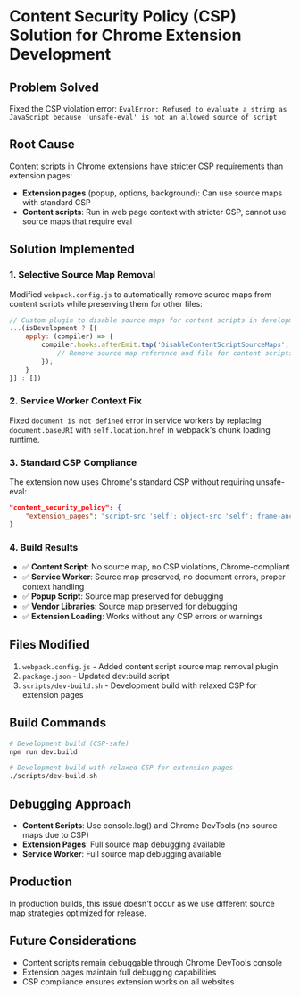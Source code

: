 # Content Security Policy (CSP) Solution for Chrome Extension Development

## Problem Solved
Fixed the CSP violation error: `EvalError: Refused to evaluate a string as JavaScript because 'unsafe-eval' is not an allowed source of script`

## Root Cause
Content scripts in Chrome extensions have stricter CSP requirements than extension pages:
- **Extension pages** (popup, options, background): Can use source maps with standard CSP
- **Content scripts**: Run in web page context with stricter CSP, cannot use source maps that require eval

## Solution Implemented

### 1. Selective Source Map Removal
Modified `webpack.config.js` to automatically remove source maps from content scripts while preserving them for other files:

```javascript
// Custom plugin to disable source maps for content scripts in development
...(isDevelopment ? [{
    apply: (compiler) => {
        compiler.hooks.afterEmit.tap('DisableContentScriptSourceMaps', (compilation) => {
            // Remove source map reference and file for content scripts only
        });
    }
}] : [])
```

### 2. Service Worker Context Fix
Fixed `document is not defined` error in service workers by replacing `document.baseURI` with `self.location.href` in webpack's chunk loading runtime.

### 3. Standard CSP Compliance
The extension now uses Chrome's standard CSP without requiring unsafe-eval:
```json
"content_security_policy": {
    "extension_pages": "script-src 'self'; object-src 'self'; frame-ancestors 'none';"
}
```

### 4. Build Results
- ✅ **Content Script**: No source map, no CSP violations, Chrome-compliant
- ✅ **Service Worker**: Source map preserved, no document errors, proper context handling
- ✅ **Popup Script**: Source map preserved for debugging
- ✅ **Vendor Libraries**: Source map preserved for debugging
- ✅ **Extension Loading**: Works without any CSP errors or warnings

## Files Modified
1. `webpack.config.js` - Added content script source map removal plugin
2. `package.json` - Updated dev:build script
3. `scripts/dev-build.sh` - Development build with relaxed CSP for extension pages

## Build Commands
```bash
# Development build (CSP-safe)
npm run dev:build

# Development build with relaxed CSP for extension pages
./scripts/dev-build.sh
```

## Debugging Approach
- **Content Scripts**: Use console.log() and Chrome DevTools (no source maps due to CSP)
- **Extension Pages**: Full source map debugging available
- **Service Worker**: Full source map debugging available

## Production
In production builds, this issue doesn't occur as we use different source map strategies optimized for release.

## Future Considerations
- Content scripts remain debuggable through Chrome DevTools console
- Extension pages maintain full debugging capabilities
- CSP compliance ensures extension works on all websites
